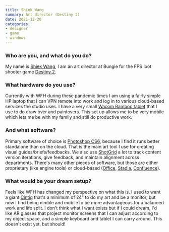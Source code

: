 ```yaml
---
title: Shiek Wang
summary: Art director (Destiny 2)
date: 2021-12-20
categories:
- designer
- game
- windows
---
```


### Who are you, and what do you do?

My name is [Shiek Wang](https://twitter.com/shiekthegeek "Shiek's Twitter account."), I am an art director at Bungie for the FPS loot shooter game [Destiny 2][destiny-2].

### What hardware do you use?

Currently with WFH during these pandemic times I am using a fairly simple HP laptop that I can VPN remote into work and log in to various cloud-based services the studio uses. I have a very small [Wacom Bamboo tablet][bamboo] that I use to do draw over and paintovers. This set up allows me to be very mobile which lets me be with my family and still do productive work.

### And what software?

Primary software of choice is [Photoshop CS6][photoshop], because I find it runs better standalone than on the cloud. That is the main art tool I use for creating visual guides/briefs/feedbacks. We also use [ShotGrid][] a lot to track content version iterations, give feedback, and maintain alignment across departments. There's many other pieces of software, but those are either proprietary (like engine tools) or cloud-based ([Office][], [Stadia][], [Confluence][]).

### What would be your dream setup?

Feels like WFH has changed my perspective on what this is. I used to want a giant [Cintiq][] that's a minimum of 24" to do my art and be a monitor, but now I find being nimble and mobile to be more advantageous for a balanced work and life split. I don't think what I want exists but if I could dream, I'd like AR glasses that project monitor screens that I can adjust according to my object space, and a simple keyboard and tablet I can carry around. This doesn't exist yet, but should!

[bamboo]: https://www.wacom.com/en/us/bamboo "Smaller pen/multi-touch tablets."
[cintiq]: https://www.wacom.com/en/us/cintiq "A computer screen you can draw on."
[confluence]: https://www.atlassian.com/software/confluence "Collaborative wiki software."
[destiny-2]: https://www.destinythegame.com/ "A looter shooter MMO."
[office]: https://products.office.com/en-us/home "An office productivity suite."
[photoshop]: https://www.adobe.com/products/photoshop.html "A bitmap image editor."
[shotgrid]: https://en.wikipedia.org/wiki/ShotGrid "A project management tool for movie and game development."
[stadia]: https://en.wikipedia.org/wiki/Google_Stadia "A game streaming service."
